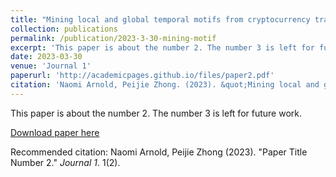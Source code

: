 ```yaml
---
title: "Mining local and global temporal motifs from cryptocurrency transaction networks"
collection: publications
permalink: /publication/2023-3-30-mining-motif
excerpt: 'This paper is about the number 2. The number 3 is left for future work.'
date: 2023-03-30
venue: 'Journal 1'
paperurl: 'http://academicpages.github.io/files/paper2.pdf'
citation: 'Naomi Arnold, Peijie Zhong. (2023). &quot;Mining local and global temporal motifs from cryptocurrency transaction networks. &quot; <i>Nature scitific reports. </i>. 1(2).'
---
```

This paper is about the number 2. The number 3 is left for future work.

[Download paper here](http://academicpages.github.io/files/paper2.pdf)

Recommended citation: Naomi Arnold, Peijie Zhong (2023). "Paper Title Number 2." <i>Journal 1</i>. 1(2).